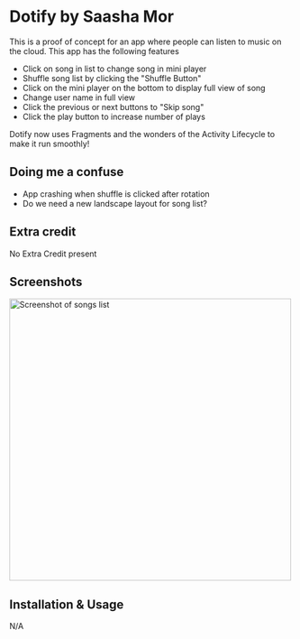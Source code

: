 
# Dotify by Saasha Mor

This is a proof of concept for an app where people can listen to music on the cloud.
This app has the following features
- Click on song in list to change song in mini player
- Shuffle song list by clicking the "Shuffle Button"
- Click on the mini player on the bottom to display full view of song
- Change user name in full view
- Click the previous or next buttons to "Skip song"
- Click the play button to increase number of plays

Dotify now uses Fragments and the wonders of the Activity Lifecycle to make it run smoothly!

## Doing me a confuse
- App crashing when shuffle is clicked after rotation
- Do we need a new landscape layout for song list?

## Extra credit
No Extra Credit present

## Screenshots
<img src="" alt="Screenshot of songs list" height="500" />

## Installation & Usage
N/A
